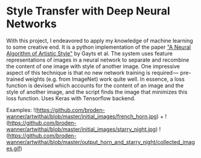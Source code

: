# Style Transfer with Deep Neural Networks
With this project, I endeavored to apply my knowledge of machine learning to some creative end.
It is a python implementation of the paper <a target="_blank" href="https://arxiv.org/pdf/1508.06576.pdf">"A Neural Algorithm of Artistic Style"</a>
by Gayts et al. The system uses feature representations of images in a neural network to separate and recombine the content of one
image with style of another image. One impressive aspect of this technique is that no new network training is required — 
pre-trained weights (e.g. from ImageNet) work quite well. In essence, a loss function is devised which accounts for the content of
an image and the style of another image, and the script finds the image that minimizes this loss function.
Uses Keras with Tensorflow backend.

Examples:
!(https://github.com/broden-wanner/artwithai/blob/master/initial_images/french_horn.jpg) + !(https://github.com/broden-wanner/artwithai/blob/master/initial_images/starry_night.jpg)  !(https://github.com/broden-wanner/artwithai/blob/master/output_horn_and_starry_night/collected_images.gif)
